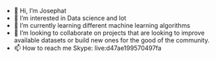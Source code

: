 - 👋 Hi, I’m Josephat
- 👀 I’m interested in Data science and Iot
- 🌱 I’m currently learning different machine learning algorithms
- 💞️ I’m looking to collaborate on projects that are looking to improve available datasets or build new ones for the good of the community. 
- 📫 How to reach me Skype: live:d47ae199570497fa 

<!---
Vernim-ke/Vernim-ke is a ✨ special ✨ repository because its `README.md` (this file) appears on your GitHub profile.
You can click the Preview link to take a look at your changes.
--->
